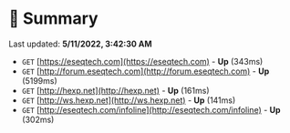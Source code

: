 # 📖 Summary
Last updated: **5/11/2022, 3:42:30 AM**

- `GET` [https://eseqtech.com](https://eseqtech.com) - **Up** (343ms)
- `GET` [http://forum.eseqtech.com](http://forum.eseqtech.com) - **Up** (5199ms)
- `GET` [http://hexp.net](http://hexp.net) - **Up** (161ms)
- `GET` [http://ws.hexp.net](http://ws.hexp.net) - **Up** (141ms)
- `GET` [http://eseqtech.com/infoline](http://eseqtech.com/infoline) - **Up** (302ms)
